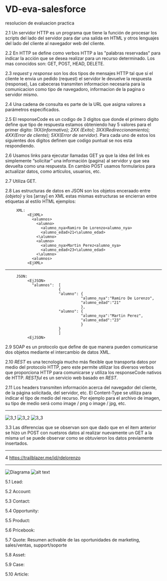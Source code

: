 # VD-eva-salesforce
resolucion de evaluacion practica
    
  
  2.1 Un servidor HTTP es un programa que tiene la función de procesar los scripts del lado del servidor para dar una salida en HTML y otros lenguajes del lado del cliente al           navegador web del cliente.
  
  2.2 En HTTP se define como verbos HTTP a las "palabras reservadas" para indicar la acción que se desea realizar para un recurso determinado. Los mas conocidos son: GET,  POST,         HEAD, DELETE.
      
  2.3 *request* y *response* son los dos tipos de mensajes HTTP tal que si el cliente le envia un pedido (request) el servidor le devuelve la respuesta (response), Las cabeceras         transmiten informacion necesaria para la comunicacion como tipo de navegadoro, informacion de la pagina o servidor mismo.
  
  2.4 Una cadena de consulta es parte de la URL que asigna valores a parámetros especificados.
  
  2.5 El responseCode es un codigo de 3 digitos que donde el primero digito define que tipo de respuesta estamos obteniendo hay 5 valores para el primer digito:
          *1XX(informativo);
           2XX (Exito);
           3XX(Redireccionamiento);
           4XX(Error de cliente);
           5XX(Error de servidor).*
      Para cada uno de estos los siguientes dos digitos definen que codigo puntual se nos esta respondiendo.
      
  2.6 Usamos links para ejecutar llamadas GET ya que la idea del link es simplemente “solicitar” una información (pagina) al servidor y que sea devuelta como una respuesta.             En cambio POST usamos formularios para actualizar datos, como artículos, usuarios, etc.
  
  2.7 Utiliza GET.
  
  2.8 Las estructuras de datos en JSON son los objetos enceraado entre *{objeto}* y los \[array] en XML estas mismas estructuras se encierran entre etiquetas al estilo HTML             ejemplos:
         
         XML:
              <EjXML>
                <alumnos>
                  <alumno>
                    <alumno_nya>Ramiro De Lorenzo<alumno_nya>
                    <alumno_edad>21<\alumno_edad>
                  <\alumno>
                  <alumno>
                    <alumno_nya>Martin Perez<alumno_nya>
                    <alumno_edad>23<\alumno_edad>
                  <\alumno>
                <alumnos>
              <EjXML>
              
------------------------ 
         
         JSON:
              <EjJSON>
                "alumnos":  [
                            {
                            "alumno": {
                                      "alumno_nya":"Ramiro De Lorenzo",
                                      "alumno_edad":"21"
                                      },
                            "alumno": {
                                      "alumno_nya":"Martin Perez",
                                      "alumno_edad":"23"
                                      }
                            }
                            ]
              <EjJSON>
  
  2.9 SOAP es un protocolo que define de que manera pueden comunicarse dos objetos mediante el intercambio de datos XML.
  
  2.10 *REST* es una tecnología mucho más flexible que transporta datos por medio del protocolo HTTP, pero este permite utilizar los diversos verbos que proporciona HTTP para          comunicarse y utiliza los responseCode nativos de HTTP. *RESTful* es un servicio web basado en *REST*.
                
  2.11 Los headers transmiten información acerca del navegador del cliente, de la página solicitada, del servidor, etc. El  Content-Type se utiliza para indicar el tipo de medio        del recurso. Por ejemplo para el archivo de imagen, su tipo de medio será como image / png o image / jpg, etc.
  
  --------
  
  ![3_1](https://user-images.githubusercontent.com/84874555/135533818-31059dcb-f68f-4161-8f05-d128c1c8bab4.PNG)
  ![3_2](https://user-images.githubusercontent.com/84874555/135533812-a44cd62e-8af5-40be-8bd3-c3768264ab2d.PNG)
  ![3_3](https://user-images.githubusercontent.com/84874555/135533821-beed2a82-e18a-452b-9efb-441dc816d3d3.PNG)
  
  3.3 Las diferencias que se observan son que dado que en el item anterior se hizo un POST con nuetsros datos al realizar nuevamente un GET a la misma url se puede observar como       se obtuvieron los datos previamente insertados.

  --------
  
  4 https://trailblazer.me/id/rdelorenzo
  
  --------
  
  ![Diagrama](https://user-images.githubusercontent.com/84874555/135632596-8e941c7c-53a4-499d-bfad-beb9a606cd6e.jpg)
  ![alt text](shorturl.at/gEOX8)
  
  5.1 Lead: 
  
  5.2 Account: 
  
  5.3 Contact: 
  
  5.4 Opportunity: 
  
  5.5 Product: 
  
  5.6 Pricebook: 
  
  5.7 Quote: Resumen activable de las oportunidades de marketing, sales/ventas, support/soporte
  
  5.8 Asset: 
  
  5.9 Case: 
  
  5.10 Article: 
